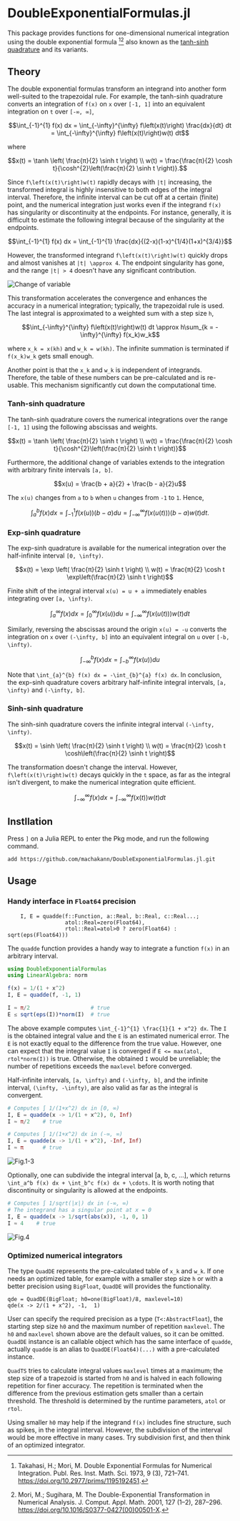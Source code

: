# DoubleExponentialFormulas.jl

This package provides functions for one-dimensional numerical integration using the double exponential formula [^1][^2] also known as the [tanh-sinh quadrature](https://en.wikipedia.org/wiki/Tanh-sinh_quadrature) and its variants.



## Theory

The double exponential formulas transform an integrand into another form well-suited to the trapezoidal rule. For example, the tanh-sinh quadrature converts an integration of ``f(x)`` on ``x`` over ``[-1, 1]`` into an equivalent integration on ``t`` over ``[-∞, ∞]``,

```math
\int_{-1}^{1} f(x) dx = \int_{-\infty}^{\infty} f\left(x(t)\right) \frac{dx}{dt} dt = \int_{-\infty}^{\infty} f\left(x(t)\right)w(t) dt
```

where

```math
x(t) = \tanh \left( \frac{π}{2} \sinh t \right) \\
w(t) = \frac{\frac{π}{2} \cosh t}{\cosh^{2}\left(\frac{π}{2} \sinh t \right)}.
```

Since ``f\left(x(t)\right)w(t)`` rapidly decays with ``|t|`` increasing, the transformed integral is highly insensitive to both edges of the integral interval. Therefore, the infinite interval can be cut off at a certain (finite) point, and the numerical integration just works even if the integrand ``f(x)`` has singularity or discontinuity at the endpoints. For instance, generally, it is difficult to estimate the following integral because of the singularity at the endpoints.

```math
\int_{-1}^{1} f(x) dx = \int_{-1}^{1} \frac{dx}{(2-x)(1-x)^{1/4}(1+x)^{3/4}}
```

However, the transformed integrand ``f\left(x(t)\right)w(t)`` quickly drops and almost vanishes at ``|t| \approx 4``. The endpoint singularity has gone, and the range ``|t| > 4`` doesn't have any significant contribution.

![Change of variable](https://imgur.com/0hJKg50.png)

This transformation accelerates the convergence and enhances the accuracy in a numerical integration; typically, the trapezoidal rule is used. The last integral is approximated to a weighted sum with a step size ``h``,

```math
\int_{-\infty}^{\infty} f\left(x(t)\right)w(t) dt \approx h\sum_{k = -\infty}^{\infty} f(x_k)w_k
```

where ``x_k = x(kh)`` and ``w_k = w(kh)``. The infinite summation is terminated if ``f(x_k)w_k`` gets small enough.

Another point is that the ``x_k`` and ``w_k`` is independent of integrands. Therefore, the table of these numbers can be pre-calculated and is re-usable. This mechanism significantly cut down the computational time.


### Tanh-sinh quadrature

The tanh-sinh quadrature covers the numerical integrations over the range ``[-1, 1]`` using the following abscissas and weights.

```math
x(t) = \tanh \left( \frac{π}{2} \sinh t \right) \\
w(t) = \frac{\frac{π}{2} \cosh t}{\cosh^{2}\left(\frac{π}{2} \sinh t \right)}
```

Furthermore, the additional change of variables extends to the integration with arbitrary finite intervals ``[a, b]``.

```math
x(u) = \frac{b + a}{2} + \frac{b - a}{2}u
```

The ``x(u)`` changes from ``a`` to ``b`` when ``u`` changes from ``-1`` to ``1``. Hence,

```math
\int_{a}^{b} f(x) dx = \int_{-1}^{1} f\left(x(u)\right)(b - a) du = \int_{-\infty}^{\infty} f\left(x\left(u(t)\right)\right)(b - a)w(t) dt.
```


### Exp-sinh quadrature

The exp-sinh quadrature is available for the numerical integration over the half-infinite interval ``[0, \infty)``.

```math
x(t) = \exp \left( \frac{π}{2} \sinh t \right) \\
w(t) = \frac{π}{2} \cosh t \exp\left(\frac{π}{2} \sinh t \right)
```

Finite shift of the integral interval ``x(u) = u + a`` immediately enables integrating over ``[a, \infty)``.

```math
\int_{a}^{\infty} f(x) dx = \int_{0}^{\infty} f\left(x(u)\right) du = \int_{-\infty}^{\infty} f\left(x\left(u(t)\right)\right)w(t) dt
```

Similarly, reversing the abscissas around the origin ``x(u) = -u`` converts the integration on ``x`` over ``(-\infty, b]`` into an equivalent integral on ``u`` over ``[-b, \infty)``.

```math
\int_{-\infty}^{b} f(x) dx = \int_{-b}^{\infty} f\left(x(u)\right) du
```

Note that ``\int_{a}^{b} f(x) dx = -\int_{b}^{a} f(x) dx``. In conclusion, the exp-sinh quadrature covers arbitrary half-infinite integral intervals, ``[a, \infty)`` and ``(-\infty, b]``.



### Sinh-sinh quadrature

The sinh-sinh quadrature covers the infinite integral interval ``(-\infty, \infty)``.

```math
x(t) = \sinh \left( \frac{π}{2} \sinh t \right) \\
w(t) = \frac{π}{2} \cosh t \cosh\left(\frac{π}{2} \sinh t \right)
```

The transformation doesn't change the interval. However, ``f\left(x(t)\right)w(t)`` decays quickly in the ``t`` space, as far as the integral isn't divergent, to make the numerical integration quite efficient.

```math
\int_{-\infty}^{\infty} f(x) dx = \int_{-\infty}^{\infty} f\left(x(t)\right)w(t) dt
```



## Instllation

Press `]` on a Julia REPL to enter the Pkg mode, and run the following command.

```
add https://github.com/machakann/DoubleExponentialFormulas.jl.git
```



## Usage

### Handy interface in `Float64` precision

```
    I, E = quadde(f::Function, a::Real, b::Real, c::Real...;
                  atol::Real=zero(Float64),
                  rtol::Real=atol>0 ? zero(Float64) : sqrt(eps(Float64)))
```

The `quadde` function provides a handy way to integrate a function ``f(x)`` in an arbitrary interval.

```julia
using DoubleExponentialFormulas
using LinearAlgebra: norm

f(x) = 1/(1 + x^2)
I, E = quadde(f, -1, 1)

I ≈ π/2                   # true
E ≤ sqrt(eps(I))*norm(I)  # true
```

The above example computes ``\int_{-1}^{1} \frac{1}{1 + x^2} dx``. The `I` is the obtained integral value and the `E` is an estimated numerical error. The `E` is not exactly equal to the difference from the true value. However, one can expect that the integral value `I` is converged if `E <= max(atol, rtol*norm(I))` is true. Otherwise, the obtained `I` would be unreliable; the number of repetitions exceeds the `maxlevel` before converged.

Half-infinite intervals, ``[a, \infty)`` and ``(-\infty, b]``, and the infinite interval, ``(\infty, -\infty)``, are also valid as far as the integral is convergent.

```julia
# Computes ∫ 1/(1+x^2) dx in [0, ∞)
I, E = quadde(x -> 1/(1 + x^2), 0, Inf)
I ≈ π/2    # true

# Computes ∫ 1/(1+x^2) dx in (-∞, ∞)
I, E = quadde(x -> 1/(1 + x^2), -Inf, Inf)
I ≈ π      # true
```

![Fig.1-3](https://imgur.com/id5rPIP.png)

Optionally, one can subdivide the integral interval [a, b, c, ...], which returns ``\int_a^b f(x) dx + \int_b^c f(x) dx + \cdots``.  It is worth noting that discontinuity or singularity is allowed at the endpoints.

```julia
# Computes ∫ 1/sqrt(|x|) dx in (-∞, ∞)
# The integrand has a singular point at x = 0
I, E = quadde(x -> 1/sqrt(abs(x)), -1, 0, 1)
I ≈ 4    # true
```

![Fig.4](https://imgur.com/ckPlHsi.png)


### Optimized numerical integrators

The type `QuadDE` represents the pre-calculated table of ``x_k`` and ``w_k``. If one needs an optimized table, for example with a smaller step size ``h`` or with a better precision using `BigFloat`, `QuadDE` will provides the functionality.

```
qde = QuadDE(BigFloat; h0=one(BigFloat)/8, maxlevel=10)
qde(x -> 2/(1 + x^2), -1,  1)
```

User can specify the required precision as a type (`T<:AbstractFloat`), the starting step size `h0` and the maximum number of repetition `maxlevel`. The `h0` and `maxlevel` shown above are the default values, so it can be omitted. `QuadDE` instance is an callable object which has the same interface of `quadde`, actually `quadde` is an alias to `QuadDE(Float64)(...)` with a pre-calculated instance.

`QuadTS` tries to calculate integral values `maxlevel` times at a maximum; the step size of a trapezoid is started from `h0` and is halved in each following repetition for finer accuracy. The repetition is terminated when the difference from the previous estimation gets smaller than a certain threshold.  The threshold is determined by the runtime parameters, `atol` or `rtol`.

Using smaller `h0` may help if the integrand `f(x)` includes fine structure, such as spikes, in the integral interval. However, the subdivision of the interval would be more effective in many cases. Try subdivision first, and then think of an optimized integrator.



[^1]: Takahasi, H.; Mori, M. Double Exponential Formulas for Numerical Integration. Publ. Res. Inst. Math. Sci. 1973, 9 (3), 721–741.  https://doi.org/10.2977/prims/1195192451.

[^2]: Mori, M.; Sugihara, M. The Double-Exponential Transformation in Numerical Analysis. J. Comput. Appl. Math. 2001, 127 (1–2), 287–296.  https://doi.org/10.1016/S0377-0427(00)00501-X.
